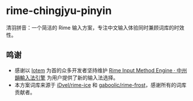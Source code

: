 # rime-chingjyu-pinyin

清羽拼音：一个简洁的 Rime 输入方案，专注中文输入体验同时兼顾词库的时效性。

## 鸣谢

- 感谢以 [lotem](https://github.com/lotem) 为首的众多开发者坚持维护 [Rime Input Method Engine · 中州韻輸入法引擎](https://github.com/rime) 为用户提供了新的输入法选择。
- 本方案词库来源于 [iDvel/rime-ice](https://github.com/iDvel/rime-ice) 和 [gaboolic/rime-frost](https://github.com/gaboolic/rime-frost)，感谢所有的词库贡献者。
